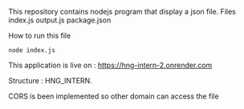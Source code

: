 This repository contains nodejs program that display a json file.
Files
    index.js
    output.js
    package.json


How to run this file

    node index.js


This application is live on : https://hng-intern-2.onrender.com


Structure : HNG_INTERN.

CORS is been implemented so other domain can access the file

